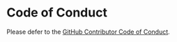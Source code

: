# Code of Conduct

Please defer to the [GitHub Contributor Code of Conduct](https://github.com/github/.github/blob/master/CODE_OF_CONDUCT.md).